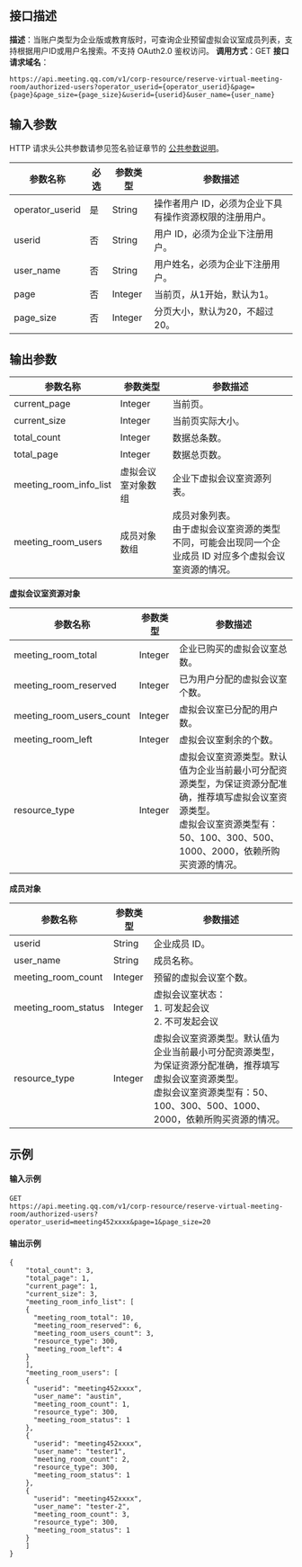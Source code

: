 ## 接口描述
**描述**：当账户类型为企业版或教育版时，可查询企业预留虚拟会议室成员列表，支持根据用户ID或用户名搜索。不支持 OAuth2.0 鉴权访问。
**调用方式**：GET
**接口请求域名**：
```Plaintext
https://api.meeting.qq.com/v1/corp-resource/reserve-virtual-meeting-room/authorized-users?operator_userid={operator_userid}&page={page}&page_size={page_size}&userid={userid}&user_name={user_name}
```




## 输入参数
HTTP 请求头公共参数请参见签名验证章节的 [公共参数说明](https://cloud.tencent.com/document/product/1095/42413#.E5.85.AC.E5.85.B1.E5.8F.82.E6.95.B0)。

| 参数名称        | 必选 | 参数类型 | 参数描述                                                |
| --------------- | ---- | -------- | ------------------------------------------------------- |
| operator_userid | 是   | String   | 操作者用户 ID，必须为企业下具有操作资源权限的注册用户。 |
| userid          | 否   | String   | 用户 ID，必须为企业下注册用户。                         |
| user_name       | 否   | String   | 用户姓名，必须为企业下注册用户。                        |
| page            | 否   | Integer  | 当前页，从1开始，默认为1。                              |
| page_size       | 否   | Integer  | 分页大小，默认为20，不超过20。                          |



## 输出参数

| 参数名称               | 参数类型           | 参数描述                                                     |
| ---------------------- | ------------------ | ------------------------------------------------------------ |
| current_page           | Integer            | 当前页。                                                     |
| current_size           | Integer            | 当前页实际大小。                                             |
| total_count            | Integer            | 数据总条数。                                                 |
| total_page             | Integer            | 数据总页数。                                                 |
| meeting_room_info_list | 虚拟会议室对象数组 | 企业下虚拟会议室资源列表。                                   |
| meeting_room_users     | 成员对象数组       | 成员对象列表。<br />由于虚拟会议室资源的类型不同，可能会出现同一个企业成员 ID 对应多个虚拟会议室资源的情况。 |



**虚拟会议室资源对象**

| 参数名称                 | 参数类型 | 参数描述                       |
| ------------------------ | -------- | ------------------------------ |
| meeting_room_total       | Integer  | 企业已购买的虚拟会议室总数。   |
| meeting_room_reserved    | Integer  | 已为用户分配的虚拟会议室个数。 |
| meeting_room_users_count | Integer  | 虚拟会议室已分配的用户数。     |
| meeting_room_left        | Integer  | 虚拟会议室剩余的个数。         |
| resource_type            | Integer  | 虚拟会议室资源类型。默认值为企业当前最小可分配资源类型，为保证资源分配准确，推荐填写虚拟会议室资源类型。<br>虚拟会议室资源类型有：50、100、300、500、1000、2000，依赖所购买资源的情况。                 |


**成员对象**

| 参数名称            | 参数类型 | 参数描述                                           |
| ------------------- | -------- | -------------------------------------------------- |
| userid              | String   | 企业成员 ID。                                      |
| user_name           | String   | 成员名称。                                         |
| meeting_room_count  | Integer  | 预留的虚拟会议室个数。                             |
| meeting_room_status | Integer  | 虚拟会议室状态：<br>1. 可发起会议<br>2. 不可发起会议 |
| resource_type       | Integer  | 虚拟会议室资源类型。默认值为企业当前最小可分配资源类型，为保证资源分配准确，推荐填写虚拟会议室资源类型。<br>虚拟会议室资源类型有：50、100、300、500、1000、2000，依赖所购买资源的情况。                              |

## 示例

#### 输入示例
```plaintext
GET
https://api.meeting.qq.com/v1/corp-resource/reserve-virtual-meeting-room/authorized-users?operator_userid=meeting452xxxx&page=1&page_size=20
```

#### 输出示例
```plaintext
{
	"total_count": 3,
	"total_page": 1,
	"current_page": 1,
	"current_size": 3,
	"meeting_room_info_list": [
    {
      "meeting_room_total": 10,
      "meeting_room_reserved": 6,
      "meeting_room_users_count": 3,
      "resource_type": 300,
      "meeting_room_left": 4
    }
	],
	"meeting_room_users": [
    {
      "userid": "meeting452xxxx",
      "user_name": "austin",
      "meeting_room_count": 1,
      "resource_type": 300,
      "meeting_room_status": 1
    }, 
    {
      "userid": "meeting452xxxx",
      "user_name": "tester1",
      "meeting_room_count": 2,
      "resource_type": 300,
      "meeting_room_status": 1
    }, 
    {
      "userid": "meeting452xxxx",
      "user_name": "tester-2",
      "meeting_room_count": 3,
      "resource_type": 300,
      "meeting_room_status": 1
    }
	]
}
```
